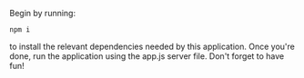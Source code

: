 Begin by running: 
```
npm i
```
 to install the relevant dependencies needed by this application.
 Once you're done, run the application using the app.js server file.
 Don't forget to have fun!